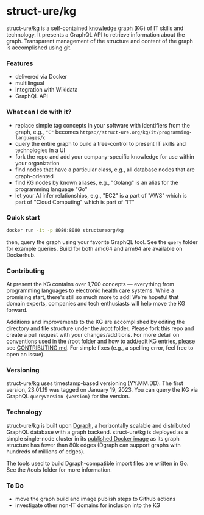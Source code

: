 # struct-ure/kg

struct-ure/kg is a self-contained [knowledge graph](https://en.wikipedia.org/wiki/Knowledge_graph) (KG) of IT skills and technology. It presents a GraphQL API to retrieve information about the graph. Transparent management of the structure and content of the graph is accomplished using git.

### Features

* delivered via Docker
* multilingual
* integration with Wikidata
* GraphQL API

### What can I do with it?

* replace simple tag concepts in your software with identifiers from the graph, e.g., `"C"` becomes `https://struct-ure.org/kg/it/programming-languages/c`
* query the entire graph to build a tree-control to present IT skills and technologies in a UI
* fork the repo and add your company-specific knowledge for use within your organization
* find nodes that have a particular class, e.g., all database nodes that are graph-oriented
* find KG nodes by known aliases, e.g., "Golang" is an alias for the programming language "Go"
* let your AI infer relationships, e.g., "EC2" is a part of "AWS" which is part of "Cloud Computing" which is part of "IT"

### Quick start

```sh
docker run -it -p 8080:8080 structureorg/kg
```

then, query the graph using your favorite GraphQL tool. See the `query` folder for example queries. Build for both amd64 and arm64 are available on Dockerhub.

### Contributing
At present the KG contains over 1,700 concepts — everything from programming languages to electronic health care systems. While a promising start, there's still so much more to add! We're hopeful that domain experts, companies and tech enthusiasts will help move the KG forward.

Additions and improvements to the KG are accomplished by editing the directory and file structure under the /root folder. Please fork this repo and create a pull request with your changes/additions. For more detail on conventions used in the /root folder and how to add/edit KG entries, please see [CONTRIBUTING.md](CONTRIBUTING.md). For simple fixes (e.g., a spelling error, feel free to open an issue).

### Versioning
struct-ure/kg uses timestamp-based versioning (YY.MM.DD). The first version, 23.01.19 was tagged on January 19, 2023. You can query the KG via GraphQL `queryVersion {version}` for the version.

### Technology
struct-ure/kg is built upon [Dgraph](https://github.com/draph-io/dgraph), a horizontally scalable and distributed GraphQL database with a graph backend. struct-ure/kg is deployed as a simple single-node cluster in its [published Docker image](https://hub.docker.com/r/structureorg/kg/tags) as its graph structure has fewer than 80k edges (Dgraph can support graphs with hundreds of millions of edges).

The tools used to build Dgraph-compatible import files are written in Go. See the /tools folder for more information.

### To Do
* move the graph build and image publish steps to Github actions
* investigate other non-IT domains for inclusion into the KG